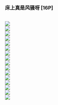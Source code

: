 <h3>床上真是风骚呀 [16P]</h3><br><div ><img src='https://23img.com/i/2023/10/13/dkd2ge.jpg'><br /><img src='https://23img.com/i/2023/10/13/dkdaw0.jpg'><br /><img src='https://23img.com/i/2023/10/13/dkdj6n.jpg'><br /><img src='https://23img.com/i/2023/10/13/dkdti1.jpg'><br /><img src='https://23img.com/i/2023/10/13/dke05q.jpg'><br /><img src='https://23img.com/i/2023/10/13/dke5tc.jpg'><br /><img src='https://23img.com/i/2023/10/13/dkegx6.jpg'><br /><img src='https://23img.com/i/2023/10/13/dkf1lo.jpg'><br /><img src='https://23img.com/i/2023/10/13/dkfgjp.jpg'><br /><img src='https://23img.com/i/2023/10/13/dkfy1s.jpg'><br /><img src='https://23img.com/i/2023/10/13/dkgc3k.jpg'><br /><img src='https://23img.com/i/2023/10/13/dkgrh7.jpg'><br /><img src='https://23img.com/i/2023/10/13/dkh4yx.jpg'><br /><img src='https://23img.com/i/2023/10/13/dkhn58.jpg'><br /><img src='https://23img.com/i/2023/10/13/dki02s.jpg'><br /><img src='https://23img.com/i/2023/10/13/dkieim.jpg'><br />
        </div><br>